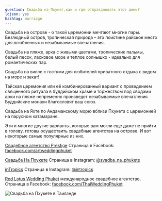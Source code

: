 ```yaml
---
question: Свадьба на Пхукет,как и где отпраздновать этот день?
ldjson: yes
hashtag: marriage
---
```



Свадьба на острове - о такой церемонии мечтают многие пары. Безлюдный остров, тропическая природа – это поистине райское место для влюбленных и незабываемые впечатления.
  
Свадьба на пляже, арка с живыми цветами, тропические пальмы, белый песок, ласковое море и теплое солнышко - идеально для романтических пар.

Свадьба на вилле с гостями для любителей приватного отдыха с видом на море и закат! 

Тайская церемония или её комбинированный вариант с проведением священного ритуала в буддийском храме и торжеством под сводами арки на пляже непременно произведет незабываемые впечатления. Буддийские монахи благословят ваш союз.

Свадьба на Яхте по Андаманскому морю вблизи Пхукета с церемонией на парусном катамаране. 

Эти и многие другие варианты, которые вам могли еще даже не прийти в голову, готовы осуществить свадебные агентства на острове. И вот некоторые самые популярные из них.

[Свадебное агентство Prestige](http://phuketwedding.ru/) Страница в Facebook: [facebook.com/artweddingphuket](https://www.facebook.com/artweddingphuket)

[Свадьба На Пхукете](https://www.svadba-na-phukete.ru/) Страница в Instagram: [@svadba_na_phukete](https://www.instagram.com/svadba_na_phukete/)

[inTropics](http://intropics.com/thailand/svadba/) Страница в Instagram: [@intropics](https://www.instagram.com/intropics/)

[Red Lotus Wedding Phuket](https://www.budgetweddingphuket.com/) международное свадебное агентство. Страница в Facebook: [facebook.com/ThaiWeddingPhuket](https://www.facebook.com/ThaiWeddingPhuket)

![Свадьба на Пхукете в Таиланде](https://phuketfaq.ru/assets/images/svadba.jpeg)
